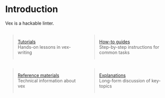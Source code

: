# Introduction

Vex is a hackable linter.

<div style="display: grid; gap: 0 1em; grid-template-columns: repeat(2, 1fr);">
    <blockquote class="diataxis-card-top-row">
            <p>
                <div class="diataxis-card-header"><a href="./tutorials/index.html">Tutorials</a></div>
                Hands-on lessons in vex-writing
            </p>
        </a>
    </blockquote>
    <blockquote class="diataxis-card-top-row">
        <p>
            <div class="diataxis-card-header">
                <a href="./how-to-guides/index.html">How-to guides</a>
            </div>
            Step-by-step instructions for common tasks
        </p>
    </blockquote>
    <blockquote class="diataxis-card-bottom-row">
        <p>
            <div class="diataxis-card-header">
                <a href="./reference-materials/index.html">Reference materials</a>
            </div>
            Technical information about vex
        </p>
    </blockquote>
    <blockquote class="diataxis-card-bottom-row">
        <p>
            <div class="diataxis-card-header">
                <a href="./explanations/index.html">Explanations</a>
            </div>
            Long-form discussion of key-topics
        </p>
    </blockquote>
</div>
